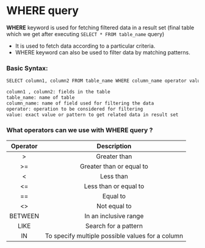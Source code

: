 # WHERE query

**WHERE** keyword is used for fetching filtered data in a result set (final table which we get after executing ```SELECT * FROM table_name``` query)

  - It is used to fetch data according to a particular criteria.
  - WHERE keyword can also be used to filter data by matching patterns.

### Basic Syntax:

```sh
SELECT column1, column2 FROM table_name WHERE column_name operator value;

column1 , column2: fields in the table
table_name: name of table
column_name: name of field used for filtering the data
operator: operation to be considered for filtering
value: exact value or pattern to get related data in result set
```

### What operators can we use with WHERE query ?

| Operator | Description |
|:--------:|:-----------:|
| >  | Greater than |
| >= | Greater than or equal to |
| <  | Less than |
| <= | Less than or equal to|
| == | Equal to |
| <> | Not equal to|
| BETWEEN | In an inclusive range|
| LIKE | Search for a pattern |
| IN | To specify multiple possible values for a column |

